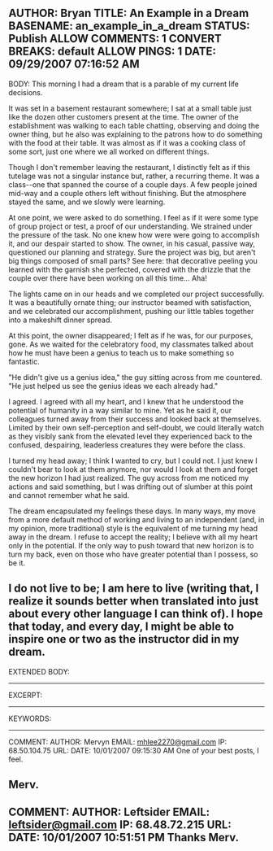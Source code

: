AUTHOR: Bryan
TITLE: An Example in a Dream
BASENAME: an_example_in_a_dream
STATUS: Publish
ALLOW COMMENTS: 1
CONVERT BREAKS: __default__
ALLOW PINGS: 1
DATE: 09/29/2007 07:16:52 AM
-----
BODY:
This morning I had a dream that is a parable of my current life decisions.

It was set in a basement restaurant somewhere; I sat at a small table just like the dozen other customers present at the time. The owner of the establishment was walking to each table chatting, observing and doing the owner thing, but he also was explaining to the patrons how to do something with the food at their table. It was almost as if it was a cooking class of some sort, just one where we all worked on different things.

Though I don't remember leaving the restaurant, I distinctly felt as if this tutelage was not a singular instance but, rather, a recurring theme. It was a class--one that spanned the course of a couple days. A few people joined mid-way and a couple others left without finishing. But the atmosphere stayed the same, and we slowly were learning.

At one point, we were asked to do something. I feel as if it were some type of group project or test, a proof of our understanding. We strained under the pressure of the task. No one knew how were were going to accomplish it, and our despair started to show. The owner, in his casual, passive way, questioned our planning and strategy. Sure the project was big, but aren't big things composed of small parts? See here: that decorative peeling you learned with the garnish she perfected, covered with the drizzle that the couple over there have been working on all this time... Aha! 

The lights came on in our heads and we completed our project successfully. It was a beautifully ornate thing; our instructor beamed with satisfaction, and we celebrated our accomplishment, pushing our little tables together into a makeshift dinner spread.

At this point, the owner disappeared; I felt as if he was, for our purposes, gone. As we waited for the celebratory food, my classmates talked about how he must have been a genius to teach us to make something so fantastic.

"He didn't give us a genius idea," the guy sitting across from me countered. "He just helped us see the genius ideas we each already had."

I agreed. I agreed with all my heart, and I knew that he understood the potential of humanity in a way similar to mine. Yet as he said it, our colleagues turned away from their success and looked back at themselves. Limited by their own self-perception and self-doubt, we could literally watch as they visibly sank from the elevated level they experienced back to the confused, despairing, leaderless creatures they were before the class.

I turned my head away; I think I wanted to cry, but I could not. I just knew I couldn't bear to look at them anymore, nor would I look at them and forget the new horizon I had just realized. The guy across from me noticed my actions and said something, but I was drifting out of slumber at this point and cannot remember what he said.

The dream encapsulated my feelings these days. In many ways, my move from a more default method of working and living to an independent (and, in my opinion, more traditional) style is the equivalent of me turning my head away in the dream. I refuse to accept the reality; I believe with all my heart only in the potential. If the only way to push toward that new horizon is to turn my back, even on those who have greater potential than I possess, so be it.

I do not live to be; I am here to live (writing that, I realize it sounds better when translated into just about every other language I can think of). I hope that today, and every day, I might be able to inspire one or two as the instructor did in my dream.
-----
EXTENDED BODY:

-----
EXCERPT:

-----
KEYWORDS:

-----

COMMENT:
AUTHOR: Mervyn
EMAIL: mhlee2270@gmail.com
IP: 68.50.104.75
URL: 
DATE: 10/01/2007 09:15:30 AM
One of your best posts, I feel.  

Merv.
-----

COMMENT:
AUTHOR: Leftsider
EMAIL: leftsider@gmail.com
IP: 68.48.72.215
URL: 
DATE: 10/01/2007 10:51:51 PM
Thanks Merv.
-----


